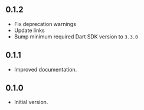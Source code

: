 ## 0.1.2

- Fix deprecation warnings
- Update links
- Bump minimum required Dart SDK version to `3.3.0`

## 0.1.1

- Improved documentation.

## 0.1.0

- Initial version.

